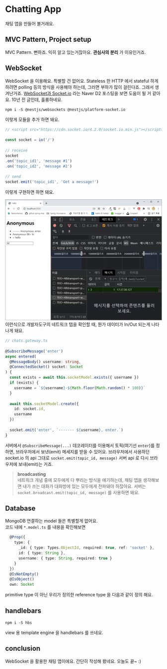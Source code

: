# Chatting App
채팅 앱을 만들어 볼거래요.

## MVC  Pattern, Project setup
MVC Pattern. 뻔하죠. 익히 알고 있는거잖아요. **관심사의 분리** 가 이유인거죠.

## WebSocket
WebSocket 을 이용해요. 특별할 건 없어요. Stateless 한 HTTP 에서 stateful 하게 하려면 polling 등의 방식을
사용해야 하는데, 그러면 부하가 많이 걸린다죠. 그래서 생겨난거죠.
[WebSocket과 Socket.io](https://d2.naver.com/helloworld/1336) 라는 Naver D2 포스팅을 보면 도움이 될 거 같아요.
10년 전 글인데, 훌륭하네요.

```shell
npm i -S @nestjs/websockets @nestjs/platform-socket.io
```

이렇게 모듈을 추가 하면 돼요.
```js
// <script src="https://cdn.socket.io/4.2.0/socket.io.min.js"></script>

const socket = io('/')

// receive
socket
.on('topic_id1', 'message #1')
.on('topic_id2', 'message #2')

// send
socket.emit('topic_id1', 'Get a message!')
```

이렇게 구현하면 하면 돼요.

![](.images/96b75410.png)
이런식으로 개발자도구의 네트워크 탭을 확인할 때, 뭔가 데이터가 In/Out 되는게 나타나게 돼요.

```ts
// chats.gateway.ts

@SubscribeMessage('enter')
async entered(
  @MessageBody() username: string,
  @ConnectedSocket() socket: Socket
) {
  const exists = await this.socketModel.exists({ username })
  if (exists) {
    username = `${username}-${Math.floor(Math.random() * 100)}`
  }

  await this.socketModel.create({
    id: socket.id,
    username
  })

  socket.emit('enter', `------- ${username}, enter.`)
}
```
서버에서 `@SubscribeMessage(...)` 데코레이터를 이용해서 토픽(여기선 `enter`)를 정하면, 브라우저에서 보낸(emit) 메세지를
받을 수 있어요. 브라우저에서 사용하던 socket.io 의 api 그대로 `socket.emit(topic_id, message)` 서버 api 로 다시
브라우저에 보내(emit)는 거죠.

> **broadcasting**  
> 네트워크 개념 중에 모두에게 다 뿌리는 방식을 얘기하는데,
> 채팅 앱을 생각해보면 내가 쓰는 대화가 대화방에 있는 모두에게 전파돼야 하잖아요.
> 서버는 `socket.broadcast.emit(topic_id, message)` 를 사용하면 돼요.

## Database
MongoDB 연결하는 model 들은 특별할게 없어요.  
코드 내에 `*.model.ts` 를 내용을 확인해보면

```ts
  @Prop({
    type: {
      _id: { type: Types.ObjectId, required: true, ref: 'socket' },
      id: { type: String },
      username: { type: String, required: true }
    }
  })
  @IsNotEmpty()
  @IsObject()
  own: Socket
```
primitive type 이 아닌 우리가 정의한 reference type 을 다음과 같이 정의 해요.

## handlebars
```shell
npm i -S hbs
```
view 용 template engine 을 handlebars 를 쓰네요.

## conclusion
WebSocket 을 활용한 채팅 앱이에요. 간단히 작성해 봤네요.
오늘도 끝~ :)
